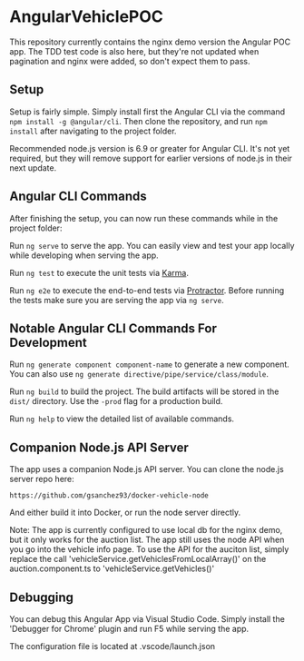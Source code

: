 # AngularVehiclePOC

This repository currently contains the nginx demo version the Angular POC app. The TDD test code is also here, but they're not updated when pagination and nginx were added, so don't expect them to pass.

## Setup

Setup is fairly simple. Simply install first the Angular CLI via the command `npm install -g @angular/cli`. Then clone the repository, and run `npm install` after navigating to the project folder.

Recommended node.js version is 6.9 or greater for Angular CLI. It's not yet required, but they will remove support for earlier versions of node.js in their next update.

## Angular CLI Commands

After finishing the setup, you can now run these commands while in the project folder:

Run `ng serve` to serve the app. You can easily view and test your app locally while developing when serving the app.

Run `ng test` to execute the unit tests via [Karma](https://karma-runner.github.io).

Run `ng e2e` to execute the end-to-end tests via [Protractor](http://www.protractortest.org/).
  Before running the tests make sure you are serving the app via `ng serve`.

## Notable Angular CLI Commands For Development

Run `ng generate component component-name` to generate a new component. You can also use `ng generate directive/pipe/service/class/module`.

Run `ng build` to build the project. The build artifacts will be stored in the `dist/` directory. Use the `-prod` flag for a production build.

Run `ng help` to view the detailed list of available commands.

## Companion Node.js API Server

The app uses a companion Node.js API server. You can clone the node.js server repo here:

    https://github.com/gsanchez93/docker-vehicle-node
    
And either build it into Docker, or run the node server directly.

Note: The app is currently configured to use local db for the nginx demo, but it only works for the auction list. The app still uses the node API when you go into the vehicle info page. To use the API for the auciton list, simply replace the call 'vehicleService.getVehiclesFromLocalArray()' on the auction.component.ts to 'vehicleService.getVehicles()'

## Debugging

You can debug this Angular App via Visual Studio Code. Simply install the 'Debugger for Chrome' plugin and run F5 while serving the app.

The configuration file is located at .vscode/launch.json
